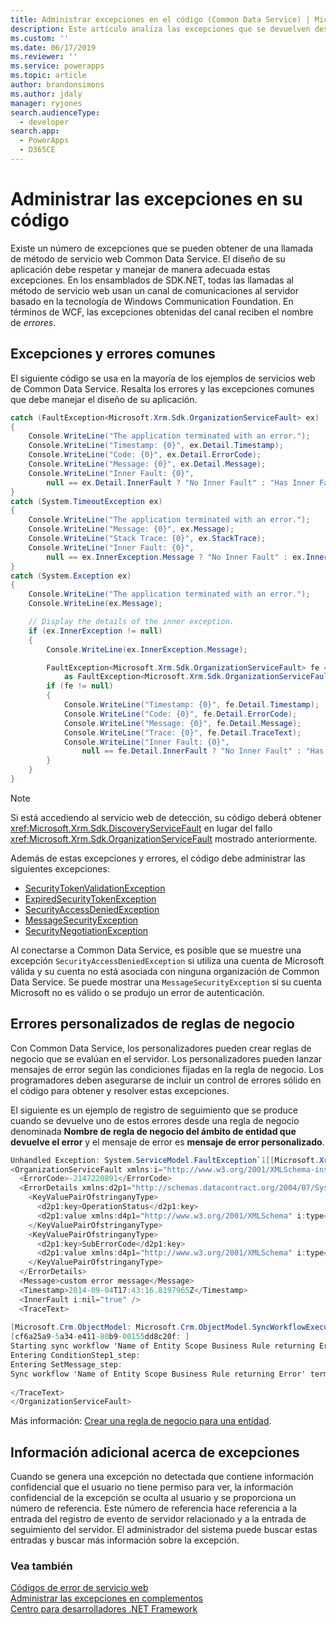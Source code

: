 ```yaml
---
title: Administrar excepciones en el código (Common Data Service) | Microsoft Docs
description: Este artículo analiza las excepciones que se devuelven desde una llamada al método de servicio web de Dynamics 365 Customer Engagement. El ejemplo de este artículo resalta los errores y las excepciones comunes que el diseño de su aplicación debe controlar.
ms.custom: ''
ms.date: 06/17/2019
ms.reviewer: ''
ms.service: powerapps
ms.topic: article
author: brandonsimons
ms.author: jdaly
manager: ryjones
search.audienceType:
  - developer
search.app:
  - PowerApps
  - D365CE
---
```

# <a name="handle-exceptions-in-your-code"></a>Administrar las excepciones en su código

Existe un número de excepciones que se pueden obtener de una llamada de método de servicio web Common Data Service. El diseño de su aplicación debe respetar y manejar de manera adecuada estas excepciones. En los ensamblados de SDK.NET, todas las llamadas al método de servicio web usan un canal de comunicaciones al servidor basado en la tecnología de Windows Communication Foundation. En términos de WCF, las excepciones obtenidas del canal reciben el nombre de *errores*.  

<a name="BKMK_Common"></a>   

## <a name="common-exceptions-and-faults"></a>Excepciones y errores comunes  

El siguiente código se usa en la mayoría de los ejemplos de servicios web de Common Data Service. Resalta los errores y las excepciones comunes que debe manejar el diseño de su aplicación.  
  
```csharp
catch (FaultException<Microsoft.Xrm.Sdk.OrganizationServiceFault> ex)
{
    Console.WriteLine("The application terminated with an error.");
    Console.WriteLine("Timestamp: {0}", ex.Detail.Timestamp);
    Console.WriteLine("Code: {0}", ex.Detail.ErrorCode);
    Console.WriteLine("Message: {0}", ex.Detail.Message);
    Console.WriteLine("Inner Fault: {0}",
        null == ex.Detail.InnerFault ? "No Inner Fault" : "Has Inner Fault");
}
catch (System.TimeoutException ex)
{
    Console.WriteLine("The application terminated with an error.");
    Console.WriteLine("Message: {0}", ex.Message);
    Console.WriteLine("Stack Trace: {0}", ex.StackTrace);
    Console.WriteLine("Inner Fault: {0}",
        null == ex.InnerException.Message ? "No Inner Fault" : ex.InnerException.Message);
}
catch (System.Exception ex)
{
    Console.WriteLine("The application terminated with an error.");
    Console.WriteLine(ex.Message);

    // Display the details of the inner exception.
    if (ex.InnerException != null)
    {
        Console.WriteLine(ex.InnerException.Message);

        FaultException<Microsoft.Xrm.Sdk.OrganizationServiceFault> fe = ex.InnerException
            as FaultException<Microsoft.Xrm.Sdk.OrganizationServiceFault>;
        if (fe != null)
        {
            Console.WriteLine("Timestamp: {0}", fe.Detail.Timestamp);
            Console.WriteLine("Code: {0}", fe.Detail.ErrorCode);
            Console.WriteLine("Message: {0}", fe.Detail.Message);
            Console.WriteLine("Trace: {0}", fe.Detail.TraceText);
            Console.WriteLine("Inner Fault: {0}",
                null == fe.Detail.InnerFault ? "No Inner Fault" : "Has Inner Fault");
        }
    }
}
```
  
> [!NOTE]
>  Si está accediendo al servicio web de detección, su código deberá obtener <xref:Microsoft.Xrm.Sdk.DiscoveryServiceFault> en lugar del fallo <xref:Microsoft.Xrm.Sdk.OrganizationServiceFault> mostrado anteriormente.  
  
Además de estas excepciones y errores, el código debe administrar las siguientes excepciones:  
  
- [SecurityTokenValidationException](/dotnet/api/system.identitymodel.tokens.securitytokenvalidationexception)  
- [ExpiredSecurityTokenException](/dotnet/api/system.servicemodel.security.expiredsecuritytokenexception)  
- [SecurityAccessDeniedException](/dotnet/api/system.servicemodel.security.securityaccessdeniedexception)  
- [MessageSecurityException](/dotnet/api/system.servicemodel.security.messagesecurityexception)  
- [SecurityNegotiationException](/dotnet/api/system.servicemodel.security.securitynegotiationexception)  
  
Al conectarse a Common Data Service, es posible que se muestre una excepción `SecurityAccessDeniedException` si utiliza una cuenta de Microsoft válida y su cuenta no está asociada con ninguna organización de Common Data Service. Se puede mostrar una `MessageSecurityException` si su cuenta Microsoft no es válido o se produjo un error de autenticación.  
  
<a name="BKMK_BusinessRuleErrors"></a>

## <a name="custom-errors-from-business-rules"></a>Errores personalizados de reglas de negocio
 
Con Common Data Service, los personalizadores pueden crear reglas de negocio que se evalúan en el servidor. Los personalizadores pueden lanzar mensajes de error según las condiciones fijadas en la regla de negocio. Los programadores deben asegurarse de incluir un control de errores sólido en el código para obtener y resolver estas excepciones.  
  
El siguiente es un ejemplo de registro de seguimiento que se produce cuando se devuelve uno de estos errores desde una regla de negocio denominada **Nombre de regla de negocio del ámbito de entidad que devuelve el error** y el mensaje de error es **mensaje de error personalizado**.  
  
```csharp
Unhandled Exception: System.ServiceModel.FaultException`1[[Microsoft.Xrm.Sdk.OrganizationServiceFault, Microsoft.Xrm.Sdk, Version=7.0.0.0, Culture=neutral, PublicKeyToken=31bf3856ad364e35]]: custom error messageDetail:   
<OrganizationServiceFault xmlns:i="http://www.w3.org/2001/XMLSchema-instance" xmlns="http://schemas.microsoft.com/xrm/2011/Contracts">  
  <ErrorCode>-2147220891</ErrorCode>  
  <ErrorDetails xmlns:d2p1="http://schemas.datacontract.org/2004/07/System.Collections.Generic">  
    <KeyValuePairOfstringanyType>  
      <d2p1:key>OperationStatus</d2p1:key>  
      <d2p1:value xmlns:d4p1="http://www.w3.org/2001/XMLSchema" i:type="d4p1:string">0</d2p1:value>  
    </KeyValuePairOfstringanyType>  
    <KeyValuePairOfstringanyType>  
      <d2p1:key>SubErrorCode</d2p1:key>  
      <d2p1:value xmlns:d4p1="http://www.w3.org/2001/XMLSchema" i:type="d4p1:string">-2146233088</d2p1:value>  
    </KeyValuePairOfstringanyType>  
  </ErrorDetails>  
  <Message>custom error message</Message>  
  <Timestamp>2014-09-04T17:43:16.8197965Z</Timestamp>  
  <InnerFault i:nil="true" />  
  <TraceText>  
  
[Microsoft.Crm.ObjectModel: Microsoft.Crm.ObjectModel.SyncWorkflowExecutionPlugin]  
[cf6a25a9-5a34-e411-80b9-00155dd8c20f: ]  
Starting sync workflow 'Name of Entity Scope Business Rule returning Error', Id: c76a25a9-5a34-e411-80b9-00155dd8c20f  
Entering ConditionStep1_step:   
Entering SetMessage_step:   
Sync workflow 'Name of Entity Scope Business Rule returning Error' terminated with error 'custom error message'  
  
</TraceText>  
</OrganizationServiceFault>  
```  
  
Más información: [Crear una regla de negocio para una entidad](../../../maker/common-data-service/data-platform-create-business-rule.md).  
  
<a name="BKMK_AdditionalInfo"></a>

## <a name="additional-information-about-exceptions"></a>Información adicional acerca de excepciones

Cuando se genera una excepción no detectada que contiene información confidencial que el usuario no tiene permiso para ver, la información confidencial de la excepción se oculta al usuario y se proporciona un número de referencia. Este número de referencia hace referencia a la entrada del registro de evento de servidor relacionado y a la entrada de seguimiento del servidor. El administrador del sistema puede buscar estas entradas y buscar más información sobre la excepción.  
  
### <a name="see-also"></a>Vea también  

 [Códigos de error de servicio web](web-service-error-codes.md)   
 [Administrar las excepciones en complementos](../handle-exceptions.md)   
 [Centro para desarrolladores .NET Framework](https://docs.microsoft.com/dotnet/framework/development-guide)
